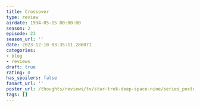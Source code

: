 ```yaml
---
title: Crossover
type: review
airdate: 1994-05-15 00:00:00
season: 2
episode: 23
season_url: ''
date: 2023-12-10 03:35:11.286071
categories:
- blog
- reviews
draft: true
rating: 0
has_spoilers: false
fanart_url: ''
poster_url: /thoughts/reviews/tv/star-trek-deep-space-nine/series_poster.jpg
tags: []
---
```


